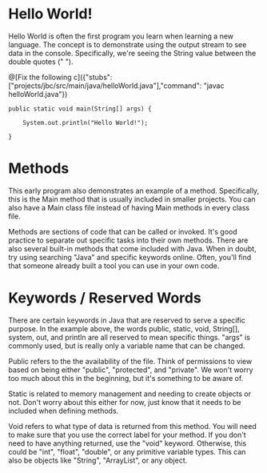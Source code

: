 # Hello World!
       
Hello World is often the first program you learn when learning a new language. The concept is to demonstrate using the output stream to see data in the console.
Specifically, we're seeing the String value between the double quotes (" ").

@[Fix the following c]({"stubs": ["projects/jbc/src/main/java/helloWorld.java"],"command": "javac helloWorld.java"})


    public static void main(String[] args) {

        System.out.println("Hello World!");

    }

# Methods

This early program also demonstrates an example of a method. Specifically, this is the Main method that is usually included in smaller projects. You can also 
have a Main class file instead of having Main methods in every class file. 

Methods are sections of code that can be called or invoked. It's good practice to separate out specific tasks into their own methods. There are also several
built-in methods that come included with Java. When in doubt, try using searching "Java" and specific keywords online. Often, you'll find that someone already 
built a tool you can use in your own code. 

# Keywords / Reserved Words

There are certain keywords in Java that are reserved to serve a specific purpose. In the example above, the words public, static, void, String[], system, 
out, and println are all reserved to mean specific things. "args" is commonly used, but is really only a variable name that can be changed. 

Public refers to the the availability of the file. Think of permissions to view based on being either "public", "protected", and "private". We won't worry too
 much about this in the beginning, but it's something to be aware of.  

Static is related to memory management and needing to create objects or not. Don't worry about this either for now, just know that it needs to be included
when defining methods. 

Void refers to what type of data is returned from this method. You will need to make sure that you use the correct label for your method. If you don't need
to have anything returned, use the "void" keyword. Otherwise, this could be "int", "float", "double", or any primitive variable types. This can also be objects
like "String", "ArrayList", or any object. 



